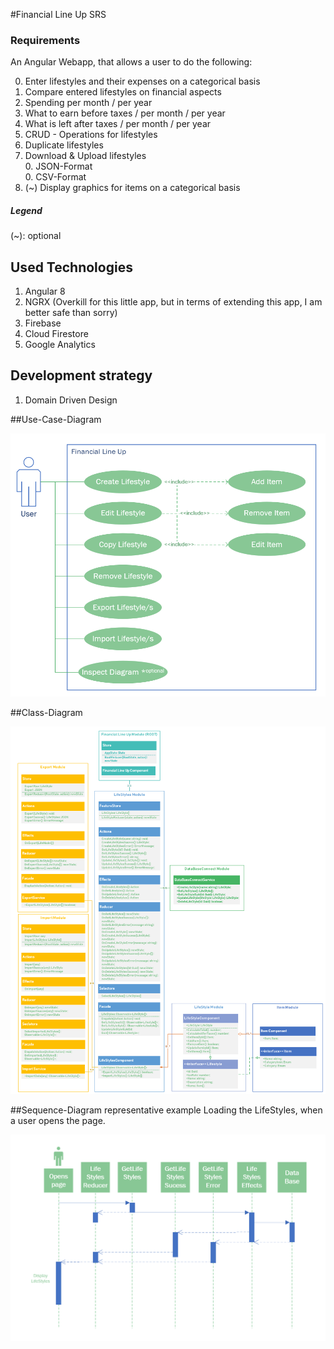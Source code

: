 #Financial Line Up SRS  

### Requirements  
  
An Angular Webapp, that allows a user to do the following:
  
0. Enter lifestyles and their expenses on a categorical basis
0. Compare entered lifestyles on financial aspects
0. Spending per month / per year
0. What to earn before taxes / per month / per year 
0. What is left after taxes / per month / per year
0. CRUD - Operations for lifestyles
0. Duplicate lifestyles
0. Download & Upload lifestyles  
     0. JSON-Format  
     0. CSV-Format
0. (~) Display graphics for items on a categorical basis 

      
##### Legend  
(~): optional
  
## Used Technologies
  
 1. Angular 8
 2. NGRX (Overkill for this little app, but in terms of extending this app, I am better safe than sorry)
 3. Firebase
 4. Cloud Firestore
 5. Google Analytics
 
 ## Development strategy
  1. Domain Driven Design
  
##Use-Case-Diagram  
  
![image usecaseDiagramm](res/img/uml_usecase.PNG)
  
  
##Class-Diagram
  
![image info](res/img/uml_class.PNG)
  
 
##Sequence-Diagram representative example
Loading the LifeStyles, when a user opens the page.

![image info](./res/img/uml_sequence.PNG) 
 
